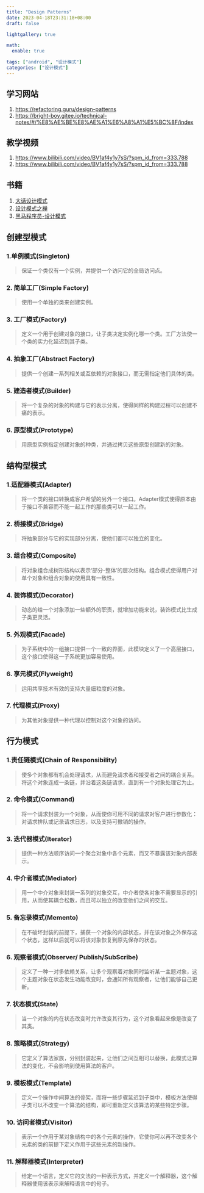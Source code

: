 ```yaml
---
title: "Design Patterns"
date: 2023-04-18T23:31:18+08:00
draft: false

lightgallery: true

math:
  enable: true

tags: ["android", "设计模式"]
categories: ["设计模式"]
---
```

## 学习网站
1. https://refactoring.guru/design-patterns
2. https://bright-boy.gitee.io/technical-notes/#/%E8%AE%BE%E8%AE%A1%E6%A8%A1%E5%BC%8F/index

## 教学视频
1. https://www.bilibili.com/video/BV1af4y1y7sS/?spm_id_from=333.788
2. https://www.bilibili.com/video/BV1af4y1y7sS/?spm_id_from=333.788

## 书籍
1. [大话设计模式](/pdf/大话设计模式.pdf)
2. [设计模式之禅](/pdf/设计模式之禅-第2版.pdf)
3. [黑马程序员-设计模式](/pdf/黑马程序员-设计模式.pdf)

## 创建型模式
### 1.单例模式(Singleton)
>保证一个类仅有一个实例，并提供一个访问它的全局访问点。
### 2. 简单工厂(Simple Factory)
>使用一个单独的类来创建实例。
### 3. 工厂模式(Factory)
>定义一个用于创建对象的接口，让子类决定实例化哪一个类。工厂方法使一个类的实力化延迟到其子类。
### 4. 抽象工厂(Abstract Factory)
>提供一个创建一系列相关或互依赖的对象接口，而无需指定他们具体的类。
### 5. 建造者模式(Builder)
>将一个复杂的对象的构建与它的表示分离，使得同样的构建过程可以创建不痛的表示。
### 6. 原型模式(Prototype)
>用原型实例指定创建对象的种类，并通过拷贝这些原型创建新的对象。

## 结构型模式
### 1.适配器模式(Adapter)
>将一个类的接口转换成客户希望的另外一个接口。Adapter模式使得原本由于接口不兼容而不能一起工作的那些类可以一起工作。
### 2. 桥接模式(Bridge)
>将抽象部分与它的实现部分分离，使他们都可以独立的变化。
### 3. 组合模式(Composite)
>将对象组合成树形结构以表示‘部分-整体’的层次结构。组合模式使得用户对单个对象和组合对象的使用具有一致性。
### 4. 装饰模式(Decorator)
>动态的给一个对象添加一些额外的职责，就增加功能来说，装饰模式比生成子类更灵活。
### 5. 外观模式(Facade)
>为子系统中的一组接口提供一个一致的界面，此模块定义了一个高层接口，这个接口使得这一子系统更加容易使用。
### 6. 享元模式(Flyweight)
>运用共享技术有效的支持大量细粒度的对象。
### 7. 代理模式(Proxy)
>为其他对象提供一种代理以控制对这个对象的访问。

## 行为模式
### 1.责任链模式(Chain of Responsibility)
>使多个对象都有机会处理请求，从而避免请求者和接受者之间的耦合关系。将这个对象连成一条链，并沿着这条链请求，直到有一个对象处理它为止。
### 2. 命令模式(Command)
>将一个请求封装为一个对象，从而使你可用不同的请求对客户进行参数化：对请求排队或记录请求日志，以及支持可撤销的操作。
### 3. 迭代器模式(Iterator)
>提供一种方法顺序访问一个聚合对象中各个元素，而又不暴露该对象内部表示。
### 4. 中介者模式(Mediator)
>用一个中介对象来封装一系列的对象交互，中介者使各对象不需要显示的引用，从而使其耦合松散，而且可以独立的改变他们之间的交互。
### 5. 备忘录模式(Memento)
>在不破坏封装的前提下，捕获一个对象的内部状态，并在该对象之外保存这个状态，这样以后就可以将该对象恢复到原先保存的状态。
### 6. 观察者模式(Observer/ Publish/SubScribe)
>定义了一种一对多依赖关系，让多个观察着对象同时监听某一主题对象，这个主题对象在状态发生功能改变时，会通知所有观察者，让他们能够自己更新。
### 7. 状态模式(State)
>当一个对象的内在状态改变时允许改变其行为，这个对象看起来像是改变了其类。
### 8. 策略模式(Strategy)
>它定义了算法家族，分别封装起来，让他们之间互相可以替换，此模式让算法的变化，不会影响到使用算法的客户。
### 9. 模板模式(Template)
>定义一个操作中间算法的骨架，而将一些步骤延迟到子类中，模板方法使得子类可以不改变一个算法的结构，即可重新定义该算法的某些特定步骤。
### 10. 访问者模式(Visitor)
>表示一个作用于某对象结构中的各个元素的操作，它使你可以再不改变各个元素的类的前提下定义作用于这些元素的新操作。
### 11. 解释器模式(Interpreter)
>给定一个语言，定义它的文法的一种表示方式，并定义一个解释器，这个解释器使用该表示来解释语言中的句子。







